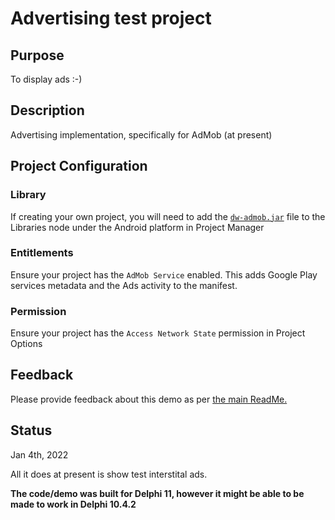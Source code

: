 # Advertising test project

## Purpose

To display ads :-)

## Description

Advertising implementation, specifically for AdMob (at present)

## Project Configuration

### Library

If creating your own project, you will need to add the [`dw-admob.jar`](https://github.com/DelphiWorlds/Playground/blob/master/Lib/dw-admob.jar) file to the Libraries node under the Android platform in Project Manager

### Entitlements

Ensure your project has the `AdMob Service` enabled. This adds Google Play services metadata and the Ads activity to the manifest.

### Permission

Ensure your project has the `Access Network State` permission in Project Options

## Feedback

Please provide feedback about this demo as per [the main ReadMe.](https://github.com/DelphiWorlds/Playground/blob/main/Readme.md)

## Status

Jan 4th, 2022

All it does at present is show test interstital ads.

**The code/demo was built for Delphi 11, however it might be able to be made to work in Delphi 10.4.2**


